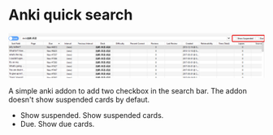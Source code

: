 # Anki quick search

![Cloze Front](https://github.com/ntwo1980/AnkiQuickSearch/blob/main/screenshot.png?raw=true)

A simple anki addon to add two checkbox in the search bar. The addon doesn't show suspended cards by defaut.

* Show suspended. Show suspended cards.
* Due. Show due cards.

